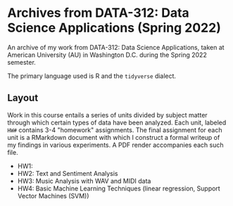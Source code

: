 # Archives from DATA-312: Data Science Applications (Spring 2022)
An archive of my work from DATA-312: Data Science Applications, taken at American University (AU) in Washington D.C. during the Spring 2022 semester.

The primary language used is R and the `tidyverse` dialect.

## Layout
Work in this course entails a series of units divided by subject matter through which certain types of data have been analyzed. Each unit, labeled `HW#` contains 3-4 "homework" assignments. The final assignment for each unit is a RMarkdown document with which I construct a formal writeup of my findings in various experiments. A PDF render accompanies each such file.

- HW1:
- HW2: Text and Sentiment Analysis
- HW3: Music Analysis with WAV and MIDI data
- HW4: Basic Machine Learning Techniques (linear regression, Support Vector Machines (SVM))
